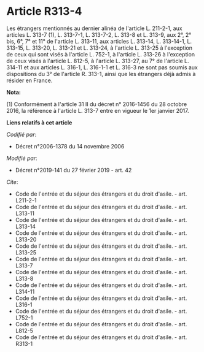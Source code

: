 # Article R313-4

Les étrangers mentionnés au dernier alinéa de l'article L. 211-2-1, aux articles L. 313-7 (1), L. 313-7-1, L. 313-7-2, L.
313-8 et L. 313-9, aux 2°, 2° bis, 6°, 7° et 11° de l'article L. 313-11, aux articles L. 313-14, L. 313-14-1, L. 313-15, L.
313-20, L. 313-21 et L. 313-24, à l'article L. 313-25 à l'exception de ceux qui sont visés à l'article L. 752-1, à l'article
L. 313-26 à l'exception de ceux visés à l'article L. 812-5, à l'article L. 313-27, au 7° de l'article L. 314-11 et aux
articles L. 316-1, L. 316-1-1 et L. 316-3 ne sont pas soumis aux dispositions du 3° de l'article R. 313-1, ainsi que les
étrangers déjà admis à résider en France.

**Nota:**

(1) Conformément à l'article 31 II du décret n° 2016-1456 du 28 octobre 2016, la référence à l'article L. 313-7 entre en
vigueur le 1er janvier 2017.

**Liens relatifs à cet article**

_Codifié par_:

  - Décret n°2006-1378 du 14 novembre 2006

_Modifié par_:

  - Décret n°2019-141 du 27 février 2019 - art. 42

_Cite_:

  - Code de l'entrée et du séjour des étrangers et du droit d'asile. - art. L211-2-1
  - Code de l'entrée et du séjour des étrangers et du droit d'asile. - art. L313-11
  - Code de l'entrée et du séjour des étrangers et du droit d'asile. - art. L313-14
  - Code de l'entrée et du séjour des étrangers et du droit d'asile. - art. L313-20
  - Code de l'entrée et du séjour des étrangers et du droit d'asile. - art. L313-25
  - Code de l'entrée et du séjour des étrangers et du droit d'asile. - art. L313-7
  - Code de l'entrée et du séjour des étrangers et du droit d'asile. - art. L313-8
  - Code de l'entrée et du séjour des étrangers et du droit d'asile. - art. L314-11
  - Code de l'entrée et du séjour des étrangers et du droit d'asile. - art. L316-1
  - Code de l'entrée et du séjour des étrangers et du droit d'asile. - art. L752-1
  - Code de l'entrée et du séjour des étrangers et du droit d'asile. - art. L812-5
  - Code de l'entrée et du séjour des étrangers et du droit d'asile. - art. R313-1
